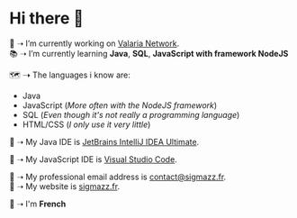 # Hi there 👋

📡 ➝ I’m currently working on [Valaria Network](https://valaria-mc.net/).  
📚 ➝ I’m currently learning **Java**, **SQL**, **JavaScript with framework NodeJS**  


🗺 ➝ The languages i know are:
* Java
* JavaScript (*More often with the NodeJS framework*)
* SQL (*Even though it's not really a programming language*)
* HTML/CSS (*I only use it very little*)


📕 ➝ My Java IDE is [JetBrains IntelliJ IDEA Ultimate](https://www.jetbrains.com/idea/).  

📗 ➝ My JavaScript IDE is [Visual Studio Code](https://code.visualstudio.com/).  

📧 ➝ My professional email address is [contact@sigmazz.fr](mailto://contact@sigmazz.fr).  
💎 ➝ My website is [sigmazz.fr](https://sigmazz.fr).  

🧮 ➝ I'm **French**
